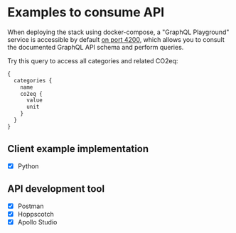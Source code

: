 # Examples to consume API

When deploying the stack using docker-compose, a "GraphQL Playground" service is accessible by default [on port 4200](http://localhost:4200/), which allows you to consult the documented GraphQL API schema and perform queries.

Try this query to access all categories and related CO2eq:

```graphql
{
  categories {
    name
    co2eq {
      value
      unit
    }
  }
}
```

## Client example implementation

- [x] Python

## API development tool

- [x] Postman
- [x] Hoppscotch
- [x] Apollo Studio
